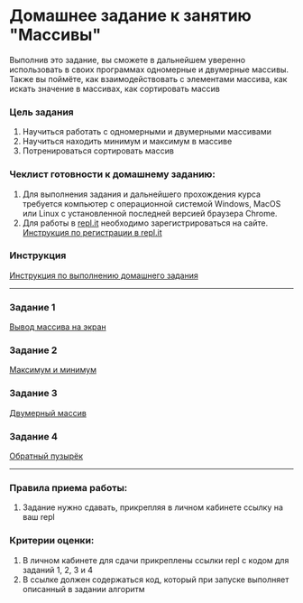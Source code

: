 # Домашнее задание к занятию "Массивы"

Выполнив это задание, вы сможете в дальнейшем уверенно использовать в своих программах одномерные и двумерные массивы. Также вы поймёте, как взаимодействовать с элементами массива, как искать значение в массивах, как сортировать массив

### Цель задания

1. Научиться работать с одномерными и двумерными массивами
2. Научиться находить минимум и максимум в массиве
3. Потренироваться сортировать массив

### Чеклист готовности к домашнему заданию:

1. Для выполнения задания и дальнейшего прохождения курса требуется компьютер с операционной системой Windows, MacOS или Linux с установленной последней версией браузера Chrome.
2. Для работы в [repl.it](https://repl.it/) необходимо зарегистрироваться на сайте. [Инструкция по регистрации в repl.it](https://github.com/netology-code/cpps-homeworks/tree/main/common/replit)

### Инструкция

[Инструкция по выполнению домашнего задания](https://github.com/netology-code/cpps-homeworks/tree/main/common)

------

### Задание 1

[Вывод массива на экран](01)

### Задание 2

[Максимум и минимум](02)

### Задание 3

[Двумерный массив](03)

### Задание 4

[Обратный пузырёк](04)

------

### Правила приема работы:

1. Задание нужно сдавать, прикрепляя в личном кабинете ссылку на ваш repl

### Критерии оценки:

1. В личном кабинете для сдачи прикреплены ссылки repl с кодом для заданий 1, 2, 3 и 4
2. В ссылке должен содержаться код, который при запуске выполняет описанный в задании алгоритм
